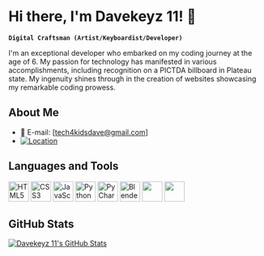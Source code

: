 # Hi there, I'm Davekeyz 11! 👋
**`Digital Craftsman (Artist/Keyboardist/Developer)`**

I'm an exceptional developer who embarked on my coding journey at the age of 6. My passion for technology has manifested in various accomplishments, including recognition on a PICTDA billboard in Plateau state. My ingenuity shines through in the creation of websites showcasing my remarkable coding prowess.

## About Me
- 📧 E-mail: [tech4kidsdave@gmail.com]
- [![Location](https://img.shields.io/badge/Location-Flat%209%2C%2052%20Mulgrave%20Road%2C%20Sutton%2C%20UK-blue)](location.md)


## Languages and Tools
<p>
    <img src="https://img.icons8.com/color/48/000000/html-5.png" alt="HTML5" width="40" height="40"/>
    <img src="https://img.icons8.com/color/48/000000/css3.png" alt="CSS3" width="40" height="40"/>
    <img src="https://img.icons8.com/color/48/000000/javascript.png" alt="JavaScript" width="40" height="40"/>
    <img src="https://img.icons8.com/color/48/000000/python.png" alt="Python" width="40" height="40"/>
    <img src="https://img.icons8.com/color/48/000000/pycharm.png" alt="PyCharm" width="40" height="40"/>
    <img src="https://img.icons8.com/color/48/000000/blender-3d.png" alt="Blender" width="40" height="40"/>
    <img src="https://img.icons8.com/color/48/000000/git.png" width="40" height="40"/>
    <img src="https://img.icons8.com/color/48/000000/github.png" width="40" height="40"/>
</p>

## GitHub Stats
[![Davekeyz 11's GitHub Stats](https://github-readme-stats.vercel.app/api?username=Davekeyz11&show_icons=true&theme=radical)](https://github.com/Davekeyz11)
